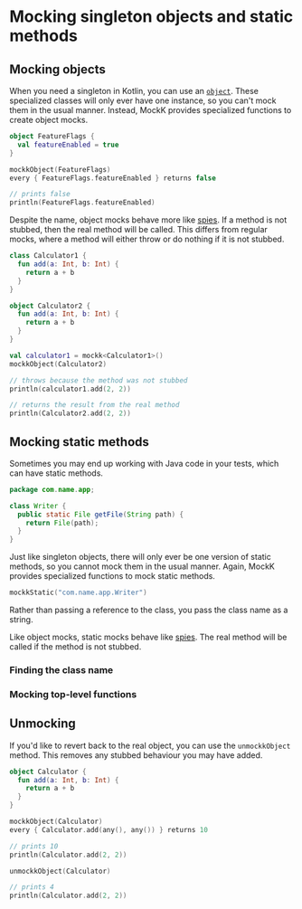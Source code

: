 # Mocking singleton objects and static methods

## Mocking objects

When you need a singleton in Kotlin, you can use an [`object`](https://kotlinlang.org/docs/tutorials/kotlin-for-py/objects-and-companion-objects.html). These specialized classes will only ever have one instance, so you can't mock them in the usual manner. Instead, MockK provides specialized functions to create object mocks.

```kotlin
object FeatureFlags {
  val featureEnabled = true
}

mockkObject(FeatureFlags)
every { FeatureFlags.featureEnabled } returns false

// prints false
println(FeatureFlags.featureEnabled)
```

Despite the name, object mocks behave more like [spies](./spy.md). If a method is not stubbed, then the real method will be called. This differs from regular mocks, where a method will either throw or do nothing if it is not stubbed.

```kotlin
class Calculator1 {
  fun add(a: Int, b: Int) {
    return a + b
  }
}

object Calculator2 {
  fun add(a: Int, b: Int) {
    return a + b
  }
}

val calculator1 = mockk<Calculator1>()
mockkObject(Calculator2)

// throws because the method was not stubbed
println(calculator1.add(2, 2))

// returns the result from the real method
println(Calculator2.add(2, 2))
```

## Mocking static methods

Sometimes you may end up working with Java code in your tests, which can have static methods.

```java
package com.name.app;

class Writer {
  public static File getFile(String path) {
    return File(path);
  }
}
```

Just like singleton objects, there will only ever be one version of static methods, so you cannot mock them in the usual manner. Again, MockK provides specialized functions to mock static methods.

```kotlin
mockkStatic("com.name.app.Writer")
```

Rather than passing a reference to the class, you pass the class name as a string.

Like object mocks, static mocks behave like [spies](./spy.md). The real method will be called if the method is not stubbed.

### Finding the class name

### Mocking top-level functions


## Unmocking

If you'd like to revert back to the real object, you can use the `unmockkObject` method. This removes any stubbed behaviour you may have added.

```kotlin
object Calculator {
  fun add(a: Int, b: Int) {
    return a + b
  }
}

mockkObject(Calculator)
every { Calculator.add(any(), any()) } returns 10

// prints 10
println(Calculator.add(2, 2))

unmockkObject(Calculator)

// prints 4
println(Calculator.add(2, 2))
```
